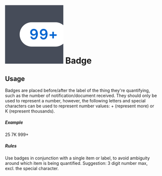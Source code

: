 <script setup>
  import Badge from '../../components/badge/Badge.vue'
</script>

# ![badge](../../public/assets/images/img-guide-badge.svg) Badge

## Usage
Badges are placed before/after the label of the thing they're quantifying, such as the number of notification/document received. They should only be used to represent a number, however, the following letters and special characters can be used to represent number values: + (represent more) or K (represent thousands).

##### Example
<Badge>25</Badge>
<Badge color="gold">7K</Badge>
<Badge variant="light" color="success">999+</Badge>

##### Rules
<div class="flex">
  <div class="w-1/2">
    Use badges in conjunction with a single item or label, to avoid ambiguity around which item is being quantified. Suggestion: 3 digit number max, excl. the special character.
  </div>
</div>
